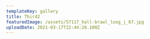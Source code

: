 ```yaml
---
templateKey: gallery
title: Third2
featuredImage: /assets/57117_hall-brawl_loog_j_07.jpg
uploadDate: 2021-03-17T22:44:20.100Z
---
```

